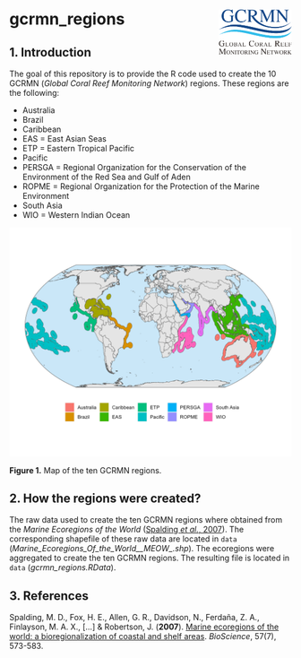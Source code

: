# gcrmn_regions <img src='figs/logo_gcrmn.png' align="right" height="80" />

## 1. Introduction

The goal of this repository is to provide the R code used to create the 10 GCRMN (*Global Coral Reef Monitoring Network*) regions. These regions are the following:

* Australia
* Brazil
* Caribbean
* EAS = East Asian Seas
* ETP = Eastern Tropical Pacific
* Pacific
* PERSGA = Regional Organization for the Conservation of the Environment of the Red Sea and Gulf of Aden
* ROPME = Regional Organization for the Protection of the Marine Environment
* South Asia
* WIO = Western Indian Ocean

![gcrmn_regions](figs/map_regions.png)

**Figure 1.** Map of the ten GCRMN regions.

## 2. How the regions were created?

The raw data used to create the ten GCRMN regions where obtained from the *Marine Ecoregions of the World* ([Spalding *et al.*, 2007](https://doi.org/10.1641/B570707)). The corresponding shapefile of these raw data are located in `data` (*Marine_Ecoregions_Of_the_World__MEOW_.shp*). The ecoregions were aggregated to create the ten GCRMN regions. The resulting file is located in `data` (*gcrmn_regions.RData*).


## 3. References

Spalding, M. D., Fox, H. E., Allen, G. R., Davidson, N., Ferdaña, Z. A., Finlayson, M. A. X., [...] & Robertson, J. (**2007**). [Marine ecoregions of the world: a bioregionalization of coastal and shelf areas](https://doi.org/10.1641/B570707). *BioScience*, 57(7), 573-583.